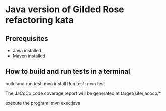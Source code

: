 # Java version of Gilded Rose refactoring kata

## Prerequisites

* Java installed
* Maven installed

## How to build and run tests in a terminal
build and run test: mvn install
Run test: mvn test

The JaCoCo code coverage report will be generated at target/site/jacoco/*

execute the program: mvn exec:java
